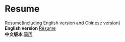 # Resume
Resume(including English version and Chinese version)  
**English version**   [Resume](https://github.com/Soolizo/Resume/blob/master/Bowen_Zhao_V2.4.20.pdf)   
**中文版本** [简历](https://github.com/Soolizo/Resume/blob/master/%E8%B5%B5%E5%8D%9A%E6%96%87_V2.4.20.pdf)  
